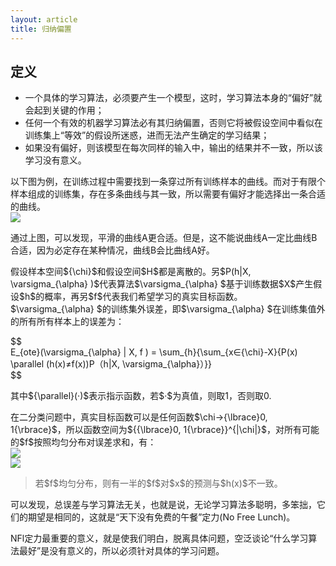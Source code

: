 ```yaml
---
layout: article
title: 归纳偏置
---
```


## 定义

- 一个具体的学习算法，必须要产生一个模型，这时，学习算法本身的“偏好”就会起到关键的作用；
- 任何一个有效的机器学习算法必有其归纳偏置，否则它将被假设空间中看似在训练集上“等效”的假设所迷惑，进而无法产生确定的学习结果；
- 如果没有偏好，则该模型在每次同样的输入中，输出的结果并不一致，所以该学习没有意义。

以下图为例，在训练过程中需要找到一条穿过所有训练样本的曲线。而对于有限个样本组成的训练集，存在多条曲线与其一致，所以需要有偏好才能选择出一条合适的曲线。  
![](http://39.106.118.77/wp-content/uploads/2019/08/2019-08-08-173721.png)

<!--more-->

通过上图，可以发现，平滑的曲线A更合适。但是，这不能说曲线A一定比曲线B合适，因为必定存在某种情况，曲线B会比曲线A好。

假设样本空间\$\{\\chi\}\$和假设空间\$H\$都是离散的。另\$P\(h|X, \\varsigma\_\{\\alpha\} \)\$代表算法\$\\varsigma\_\{\\alpha\} \$基于训练数据\$X\$产生假设\$h\$的概率，再另\$f\$代表我们希望学习的真实目标函数。\$\\varsigma\_\{\\alpha\} \$的训练集外误差，即\$\\varsigma\_\{\\alpha\} \$在训练集值外的所有所有样本上的误差为：

\$\$  
E\_\{ote\}\(\\varsigma\_\{\\alpha\} | X, f \) = \\sum\_\{h\}\{\\sum\_\{x∈\{\\chi\}-X\}\{P\(x\) \\parallel \(h\(x\)≠f\(x\)\)P（h|X, \\varsigma\_\{\\alpha\}）\}\}  
\$\$

其中\$\{\\parallel\}\(·\)\$表示指示函数，若\$·\$为真值，则取1，否则取0.

在二分类问题中，真实目标函数可以是任何函数\$\\chi→\{\\lbrace\}0, 1\{\\rbrace\}\$，所以函数空间为\$\{\{\\lbrace\}0, 1\{\\rbrace\}\}\^\{|\\chi|\}\$，对所有可能的\$f\$按照均匀分布对误差求和，有：  
![](http://39.106.118.77/wp-content/uploads/2019/08/2019-08-08-210308.png)  
![](http://39.106.118.77/wp-content/uploads/2019/08/2019-08-08-210618.png)

> 若\$f\$均匀分布，则有一半的\$f\$对\$x\$的预测与\$h\(x\)\$不一致。

可以发现，总误差与学习算法无关，也就是说，无论学习算法多聪明，多笨拙，它们的期望是相同的，这就是“天下没有免费的午餐”定力\(No Free Lunch\)。

NFl定力最重要的意义，就是使我们明白，脱离具体问题，空泛谈论“什么学习算法最好”是没有意义的，所以必须针对具体的学习问题。